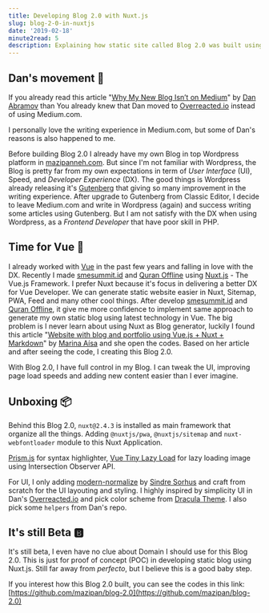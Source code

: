 ```yaml
---
title: Developing Blog 2.0 with Nuxt.js
slug: blog-2-0-in-nuxtjs
date: '2019-02-18'
minute2read: 5
description: Explaining how static site called Blog 2.0 was built using Nuxt.js
---
```


## Dan's movement 🏃

If you already read this article "[Why My New Blog Isn’t on Medium](https://medium.com/@dan_abramov/why-my-new-blog-isnt-on-medium-3b280282fbae)" by [Dan Abramov](https://twitter.com/dan_abramov) than You already knew that Dan moved to [Overreacted.io](https://overreacted.io/) instead of using Medium.com.

I personally love the writing experience in Medium.com, but some of Dan's reasons is also happened to me.

Before building Blog 2.0 I already have my own Blog in top Wordpress platform in [mazipanneh.com](https://mazipanneh.com/blog/). But since I'm not familiar with Wordpress, the Blog is pretty far from my own expectations in term of *User Interface* (UI), Speed, and *Developer Experience* (DX). The good things is Wordpress already releasing it's [Gutenberg](https://github.com/WordPress/gutenberg) that giving so many improvement in the writing experience. After upgrade to Gutenberg from Classic Editor, I decide to leave Medium.com and write in Wordpress (again) and success writing some articles using Gutenberg. But I am not satisfy with the DX when using Wordpress, as a *Frontend Developer* that have poor skill in PHP.

## Time for Vue 🕺

I already worked with [Vue](https://vuejs.org/) in the past few years and falling in love with the DX. Recently I made [smesummit.id](https://www.smesummit.id/) and [Quran Offline](https://quran-offline.netlify.com/) using [Nuxt.js](https://nuxtjs.org/) - The Vue.js Framework. I prefer Nuxt because it's focus in delivering a better DX for Vue Developer. We can generate static website easier in Nuxt, Sitemap, PWA, Feed and many other cool things. After develop [smesummit.id](https://www.smesummit.id/) and [Quran Offline](https://quran-offline.netlify.com/), it give me more confidence to implement same approach to generate my own static blog using latest technology in Vue. The big problem is I never learn about using Nuxt as Blog generator, luckily I found this article "[Website with blog and portfolio using Vue.js + Nuxt + Markdown](https://marinaaisa.com/blog/blog-using-vue-nuxt-markdown/)" by [Marina Aísa](https://twitter.com/MarinaAisa) and she open the codes. Based on her article and after seeing the code, I creating this Blog 2.0.

With Blog 2.0, I have full control in my Blog. I can tweak the UI, improving page load speeds and adding new content easier than I ever imagine.

## Unboxing 📦

Behind this Blog 2.0, `nuxt@2.4.3` is installed as main framework that organize all the things. Adding `@nuxtjs/pwa`, `@nuxtjs/sitemap` and `nuxt-webfontloader` module to this Nuxt Application.

[Prism.js](https://prismjs.com/) for syntax highlighter, [Vue Tiny Lazy Load](https://github.com/mazipan/vue-tiny-lazyload-img) for lazy loading image using Intersection Observer API.

For UI, I only adding [modern-normalize](https://github.com/sindresorhus/modern-normalize) by [Sindre Sorhus](https://github.com/sindresorhus/) and craft from scratch for the UI layouting and styling. I highly inspired by simplicity UI in Dan's [Overreacted.io](https://overreacted.io/) and pick color scheme from [Dracula Theme](https://github.com/dracula/dracula-theme). I also pick some `helpers` from Dan's repo.

## It's still Beta 🅱️

It's still beta, I even have no clue about Domain I should use for this Blog 2.0. This is just for proof of concept (POC) in developing static blog using Nuxt.js. Still far away from *perfecto*, but I believe this is a good baby step.

If you interest how this Blog 2.0 built, you can see the codes in this link: [https://github.com/mazipan/blog-2.0](https://github.com/mazipan/blog-2.0)

